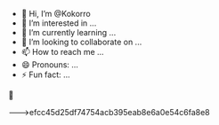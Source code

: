 - 👋 Hi, I’m @Kokorro
- 👀 I’m interested in ...
- 🌱 I’m currently learning ...
- 💞️ I’m looking to collaborate on ...
- 📫 How to reach me ...
- 😄 Pronouns: ...
- ⚡ Fun fact: ...

<!---
Kokorro/Kokorro is a ✨ special ✨ repository because its `README.md` (this file) appears on your GitHub profile.
You can click the Preview link to take a look at your changes.
--->👋
--->efcc45d25df74754acb395eab8e6a0e54c6fa8e8

